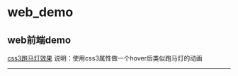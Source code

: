 # web_demo
web前端demo <br> 
----------------------------------------------
[css3跑马灯效果](https://linxiancheng.github.io/web_demo/css3.html)
说明：使用css3属性做一个hover后类似跑马灯的动画

----------------------------------------------
